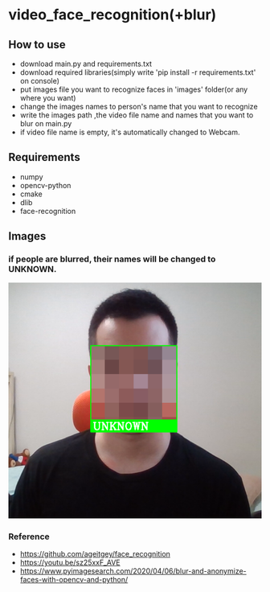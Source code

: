 # video_face_recognition(+blur)

## How to use
+ download main.py and requirements.txt
+ download required libraries(simply write 'pip install -r requirements.txt' on console)
+ put images file you want to recognize faces in 'images' folder(or any where you want)
+ change the images names to person's name that you want to recognize
+ write the images path ,the video file name and names that you want to blur on main.py
+ if video file name is empty, it's automatically changed to Webcam.

## Requirements
+ numpy
+ opencv-python
+ cmake
+ dlib
+ face-recognition

## Images

### if people are blurred, their names will be changed to UNKNOWN.
![](./images/blur.png)

### Reference
+ https://github.com/ageitgey/face_recognition
+ https://youtu.be/sz25xxF_AVE
+ https://www.pyimagesearch.com/2020/04/06/blur-and-anonymize-faces-with-opencv-and-python/
